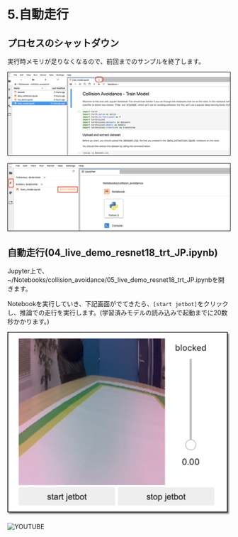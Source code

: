 # 5.自動走行

## プロセスのシャットダウン

実行時メモリが足りなくなるので、前回までのサンプルを終了します。

![](./img/kill006.png)

![](./img/kill007.png)

## 自動走行(04_live_demo_resnet18_trt_JP.ipynb)

Jupyter上で、~/Notebooks/collision_avoidance/05_live_demo_resnet18_trt_JP.ipynbを開きます。

Notebookを実行していき、下記画面がでてきたら、``[start jetbot]``をクリックし、推論での走行を実行します。(学習済みモデルの読み込みで起動までに20数秒かかります。)

![](./img/demo001.jpg)


![YOUTUBE](fQCih11P-Pw)

